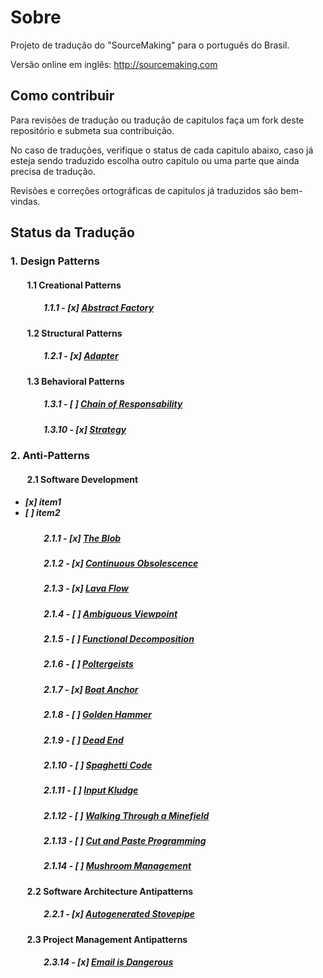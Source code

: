 Sobre
==============

Projeto de tradução do "SourceMaking" para o português do Brasil.

Versão online em inglês:
http://sourcemaking.com

## Como contribuir

Para revisões de tradução ou tradução de capitulos faça um fork deste repositório e submeta sua contribuição.

No caso de traduções, verifique o status de cada capitulo abaixo, caso já esteja sendo traduzido escolha outro capitulo ou uma parte que ainda precisa de tradução.

Revisões e correções ortográficas de capitulos já traduzidos são bem-vindas.

## Status da Tradução
### 1. Design Patterns
#### &nbsp;&nbsp;&nbsp;&nbsp;&nbsp;&nbsp;&nbsp;&nbsp;1.1 Creational Patterns
##### &nbsp;&nbsp;&nbsp;&nbsp;&nbsp;&nbsp;&nbsp;&nbsp;&nbsp;&nbsp;&nbsp;&nbsp;&nbsp;&nbsp;&nbsp;&nbsp;1.1.1 - [x] [Abstract Factory](https://github.com/henryhamon/sourcemaking/blob/master/1_design_patterns/1_creational_patterns/1_abstract_factory.md)
#### &nbsp;&nbsp;&nbsp;&nbsp;&nbsp;&nbsp;&nbsp;&nbsp;1.2 Structural Patterns
##### &nbsp;&nbsp;&nbsp;&nbsp;&nbsp;&nbsp;&nbsp;&nbsp;&nbsp;&nbsp;&nbsp;&nbsp;&nbsp;&nbsp;&nbsp;&nbsp;1.2.1 - [x] [Adapter](https://github.com/henryhamon/sourcemaking/blob/master/1_design_patterns/2_structural_patterns/1_adapter.md)
#### &nbsp;&nbsp;&nbsp;&nbsp;&nbsp;&nbsp;&nbsp;&nbsp;1.3 Behavioral Patterns
##### &nbsp;&nbsp;&nbsp;&nbsp;&nbsp;&nbsp;&nbsp;&nbsp;&nbsp;&nbsp;&nbsp;&nbsp;&nbsp;&nbsp;&nbsp;&nbsp;1.3.1 - [  ] [Chain of Responsability](https://github.com/henryhamon/sourcemaking/blob/master/1_design_patterns/3_behavioral_patterns/1_chain_of_responsibility.md)
##### &nbsp;&nbsp;&nbsp;&nbsp;&nbsp;&nbsp;&nbsp;&nbsp;&nbsp;&nbsp;&nbsp;&nbsp;&nbsp;&nbsp;&nbsp;&nbsp;1.3.10 - [x] [Strategy](https://github.com/henryhamon/sourcemaking/blob/master/1_design_patterns/3_behavioral_patterns/10_strategy.md)


### 2. Anti-Patterns
#### &nbsp;&nbsp;&nbsp;&nbsp;&nbsp;&nbsp;&nbsp;&nbsp;2.1 Software Development
##### <ul><li>[x] item1</li><li>[ ] item2</li></ul>
##### &nbsp;&nbsp;&nbsp;&nbsp;&nbsp;&nbsp;&nbsp;&nbsp;&nbsp;&nbsp;&nbsp;&nbsp;&nbsp;&nbsp;&nbsp;&nbsp;2.1.1 - [x] [The Blob](https://github.com/henryhamon/sourcemaking/blob/master/2_anti_patterns/1_software_development_antipatterns/01_the_blob.md)
##### &nbsp;&nbsp;&nbsp;&nbsp;&nbsp;&nbsp;&nbsp;&nbsp;&nbsp;&nbsp;&nbsp;&nbsp;&nbsp;&nbsp;&nbsp;&nbsp;2.1.2 - [x] [Continuous Obsolescence](https://github.com/henryhamon/sourcemaking/blob/master/2_anti_patterns/1_software_development_antipatterns/02_countinuous_obsolescence.md)
##### &nbsp;&nbsp;&nbsp;&nbsp;&nbsp;&nbsp;&nbsp;&nbsp;&nbsp;&nbsp;&nbsp;&nbsp;&nbsp;&nbsp;&nbsp;&nbsp;2.1.3 - [x] [Lava Flow](https://github.com/henryhamon/sourcemaking/blob/master/2_anti_patterns/1_software_development_antipatterns/03_lava_flow.md)
##### &nbsp;&nbsp;&nbsp;&nbsp;&nbsp;&nbsp;&nbsp;&nbsp;&nbsp;&nbsp;&nbsp;&nbsp;&nbsp;&nbsp;&nbsp;&nbsp;2.1.4 - [  ] [Ambiguous Viewpoint](https://github.com/henryhamon/sourcemaking/blob/master/2_anti_patterns/1_software_development_antipatterns/04_ambiguous_viewpoint.md)
##### &nbsp;&nbsp;&nbsp;&nbsp;&nbsp;&nbsp;&nbsp;&nbsp;&nbsp;&nbsp;&nbsp;&nbsp;&nbsp;&nbsp;&nbsp;&nbsp;2.1.5 - [  ] [Functional Decomposition](https://github.com/henryhamon/sourcemaking/blob/master/2_anti_patterns/1_software_development_antipatterns/05_functional_decomposition.md)
##### &nbsp;&nbsp;&nbsp;&nbsp;&nbsp;&nbsp;&nbsp;&nbsp;&nbsp;&nbsp;&nbsp;&nbsp;&nbsp;&nbsp;&nbsp;&nbsp;2.1.6 - [  ] [Poltergeists](https://github.com/henryhamon/sourcemaking/blob/master/2_anti_patterns/1_software_development_antipatterns/06_poltergeists.md)
##### &nbsp;&nbsp;&nbsp;&nbsp;&nbsp;&nbsp;&nbsp;&nbsp;&nbsp;&nbsp;&nbsp;&nbsp;&nbsp;&nbsp;&nbsp;&nbsp;2.1.7 - [x] [Boat Anchor](https://github.com/henryhamon/sourcemaking/blob/master/2_anti_patterns/1_software_development_antipatterns/07_boat_anchor.md)
##### &nbsp;&nbsp;&nbsp;&nbsp;&nbsp;&nbsp;&nbsp;&nbsp;&nbsp;&nbsp;&nbsp;&nbsp;&nbsp;&nbsp;&nbsp;&nbsp;2.1.8 - [  ] [Golden Hammer](https://github.com/henryhamon/sourcemaking/blob/master/2_anti_patterns/1_software_development_antipatterns/08_golden_hammer.md)
##### &nbsp;&nbsp;&nbsp;&nbsp;&nbsp;&nbsp;&nbsp;&nbsp;&nbsp;&nbsp;&nbsp;&nbsp;&nbsp;&nbsp;&nbsp;&nbsp;2.1.9 - [  ] [Dead End](https://github.com/henryhamon/sourcemaking/blob/master/2_anti_patterns/1_software_development_antipatterns/09_dead_end.md)
##### &nbsp;&nbsp;&nbsp;&nbsp;&nbsp;&nbsp;&nbsp;&nbsp;&nbsp;&nbsp;&nbsp;&nbsp;&nbsp;&nbsp;&nbsp;&nbsp;2.1.10 - [  ] [Spaghetti Code](https://github.com/henryhamon/sourcemaking/blob/master/2_anti_patterns/1_software_development_antipatterns/10_spaghetti_code.md)
##### &nbsp;&nbsp;&nbsp;&nbsp;&nbsp;&nbsp;&nbsp;&nbsp;&nbsp;&nbsp;&nbsp;&nbsp;&nbsp;&nbsp;&nbsp;&nbsp;2.1.11 - [  ] [Input Kludge](https://github.com/henryhamon/sourcemaking/blob/master/2_anti_patterns/1_software_development_antipatterns/11_input_kludge.md)
##### &nbsp;&nbsp;&nbsp;&nbsp;&nbsp;&nbsp;&nbsp;&nbsp;&nbsp;&nbsp;&nbsp;&nbsp;&nbsp;&nbsp;&nbsp;&nbsp;2.1.12 - [  ] [Walking Through a Minefield](https://github.com/henryhamon/sourcemaking/blob/master/2_anti_patterns/1_software_development_antipatterns/12_walking_through_a_minefield.md)
##### &nbsp;&nbsp;&nbsp;&nbsp;&nbsp;&nbsp;&nbsp;&nbsp;&nbsp;&nbsp;&nbsp;&nbsp;&nbsp;&nbsp;&nbsp;&nbsp;2.1.13 - [  ] [Cut and Paste Programming](https://github.com/henryhamon/sourcemaking/blob/master/2_anti_patterns/1_software_development_antipatterns/13_cut_and_paste_programming.md)
##### &nbsp;&nbsp;&nbsp;&nbsp;&nbsp;&nbsp;&nbsp;&nbsp;&nbsp;&nbsp;&nbsp;&nbsp;&nbsp;&nbsp;&nbsp;&nbsp;2.1.14 - [  ] [Mushroom Management](https://github.com/henryhamon/sourcemaking/blob/master/2_anti_patterns/1_software_development_antipatterns/14_mushroom_management.md)
#### &nbsp;&nbsp;&nbsp;&nbsp;&nbsp;&nbsp;&nbsp;&nbsp;2.2 Software Architecture Antipatterns
##### &nbsp;&nbsp;&nbsp;&nbsp;&nbsp;&nbsp;&nbsp;&nbsp;&nbsp;&nbsp;&nbsp;&nbsp;&nbsp;&nbsp;&nbsp;&nbsp;2.2.1 - [x] [Autogenerated Stovepipe](https://github.com/henryhamon/sourcemaking/blob/master/2_anti_patterns/2_software_architecture_antipatterns/01_autogenerated_stovepipe.md)
#### &nbsp;&nbsp;&nbsp;&nbsp;&nbsp;&nbsp;&nbsp;&nbsp;2.3 Project Management Antipatterns
##### &nbsp;&nbsp;&nbsp;&nbsp;&nbsp;&nbsp;&nbsp;&nbsp;&nbsp;&nbsp;&nbsp;&nbsp;&nbsp;&nbsp;&nbsp;&nbsp;2.3.14 - [x] [Email is Dangerous](https://github.com/henryhamon/sourcemaking/blob/master/2_anti_patterns/3_project_management_antipatterns/14_email_is_dangerous.md)
